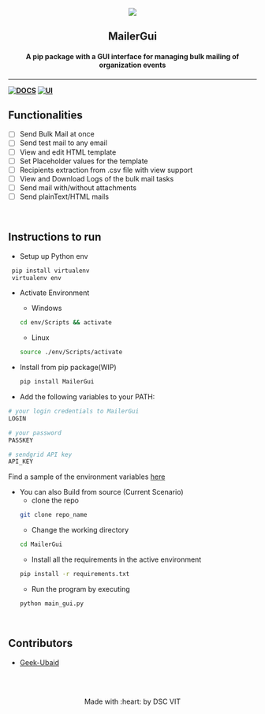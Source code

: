 <p align="center">
	<img src="https://user-images.githubusercontent.com/30529572/72455010-fb38d400-37e7-11ea-9c1e-8cdeb5f5906e.png" />
	<h2 align="center"> MailerGui </h2>
	<h4 align="center"> A pip package with a GUI interface for managing bulk mailing of organization events <h4>
</p>

---
[![DOCS](https://img.shields.io/badge/Documentation-see%20docs-green?style=flat-square&logo=appveyor)](INSERT_LINK_FOR_DOCS_HERE) 
  [![UI ](https://img.shields.io/badge/User%20Interface-Link%20to%20UI-orange?style=flat-square&logo=appveyor)](INSERT_UI_LINK_HERE)


## Functionalities
- [ ]  Send Bulk Mail at once
- [ ]  Send test mail to any email
- [ ]  View and edit HTML template
- [ ]  Set Placeholder values for the template
- [ ]  Recipients extraction from .csv file with view support
- [ ]  View and Download Logs of the bulk mail tasks
- [ ]  Send mail with/without attachments
- [ ]  Send plainText/HTML mails

<br>


## Instructions to run

* Setup up Python env
		
```bash
 pip install virtualenv
 virtualenv env
```  
* Activate Environment
	- Windows
	```bash
	cd env/Scripts && activate
	```
	- Linux
	```bash
	source ./env/Scripts/activate
	```

* Install from pip package(WIP)
  ```bash
  pip install MailerGui
  ```
	
* Add the following variables to your PATH:

```bash
# your login credentials to MailerGui
LOGIN

# your password
PASSKEY

# sendgrid API key
API_KEY
```

Find a sample of the environment variables [here](./MailerGui/.env.sample)


- You can also Build from source (Current Scenario)
	- clone the repo
	```bash
	git clone repo_name 
	```
	- Change the working directory
	```bash
	cd MailerGui
	```
	- Install all the requirements in the active environment
	```bash
	pip install -r requirements.txt
	```
	- Run the program by executing
	```bash
	python main_gui.py
	```
	
<br>


## Contributors

* [Geek-Ubaid](https://github.com/Geek-ubaid)


<br>
<br>

<p align="center">
	Made with :heart: by DSC VIT
</p>

